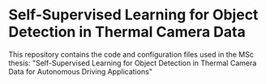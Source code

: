 # Self-Supervised Learning for Object Detection in Thermal Camera Data

This repository contains the code and configuration files used in the MSc thesis:
"Self-Supervised Learning for Object Detection in Thermal Camera Data for Autonomous Driving Applications"
